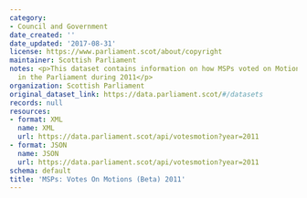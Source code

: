 ```yaml
---
category:
- Council and Government
date_created: ''
date_updated: '2017-08-31'
license: https://www.parliament.scot/about/copyright
maintainer: Scottish Parliament
notes: <p>This dataset contains information on how MSPs voted on Motions and Amendments
  in the Parliament during 2011</p>
organization: Scottish Parliament
original_dataset_link: https://data.parliament.scot/#/datasets
records: null
resources:
- format: XML
  name: XML
  url: https://data.parliament.scot/api/votesmotion?year=2011
- format: JSON
  name: JSON
  url: https://data.parliament.scot/api/votesmotion?year=2011
schema: default
title: 'MSPs: Votes On Motions (Beta) 2011'
---
```


